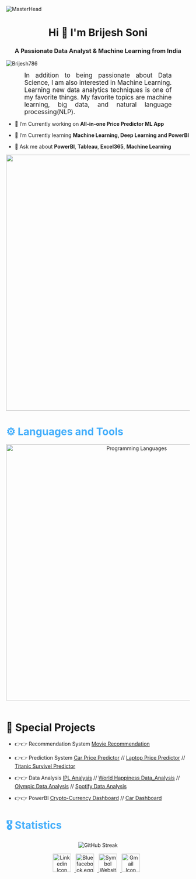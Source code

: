 ![MasterHead](https://editor.analyticsvidhya.com/uploads/17847clicdata.gif)
<h1 align="center">Hi 🙋 I'm Brijesh Soni</h1>
<h3 align="center">A Passionate Data Analyst & Machine Learning from India</h3>

<p align="left"> <img src="https://komarev.com/ghpvc/?username=Birjesh786&label=Profile%20views&color=0e75b6&style=flat" alt="Brijesh786" /> </p>



<p align:"center" style="text-align: justify; margin: 0 50px; font-size: 17px;" >
   In addition to being passionate about Data Science, I am also interested in Machine Learning. Learning new data analytics techniques is one of my favorite things. My favorite topics are machine learning, big data, and natural language processing(NLP).
<br>

- 🔭 I’m Currently working on **All-in-one Price Predictor ML App**

- 🌱 I’m Currently learning **Machine Learning, Deep Learning and PowerBI**

- 💬 Ask me about **PowerBI**, **Tableau**, **Excel365**, **Machine Learning**



<p align="center"> <img width="700px" src="https://blog.qatestlab.com/wp-content/uploads/2020/01/ML_example.gif"/> </p>


<h1 style="color: #44AEFB">⚙️ Languages and Tools</h1>
<div align="center" style="display:block;">
    <img width="700px" alt="Programming Languages" src="https://futureacad.com/wp-content/uploads/2022/08/Asset-2-768x314.png"/> 
</div>
<br>


<h1 align="left"> 🤖 Special Projects</h1>

- 👉👉 Recommendation System <a href="https://github.com/Birjesh786/MovieRecommenderApp">Movie Recommendation</a>

- 👉👉 Prediction System <a href="https://github.com/Birjesh786/Car_Price_Predictor">Car Price Predictor</a> // <a href="https://github.com/Birjesh786/Laptop-Price-Predictor">Laptop Price Predictor</a> // <a href="https://github.com/Birjesh786/Titanic_Survivel-Predt_Analysis">Titanic Survivel Predictor</a>

- 👉👉 Data Analysis <a href="https://github.com/Birjesh786/IPL-Data-Analysis">IPL Analysis</a> // <a href="https://github.com/Birjesh786/World_Happiness_Data_Analysis_2021-2022">World Happiness Data_Analysis</a> // <a href="https://github.com/Birjesh786/OlympicDataAnalytics">Olympic Data Analysis</a> // <a href="https://github.com/Birjesh786/SpotifyDataAnalysis">Spotify Data Analysis</a>

- 👉👉 PowerBI <a href="https://github.com/Birjesh786/Crypto-Currency_Dashboard">Crypto-Currency Dashboard</a> // <a href="https://github.com/Birjesh786/Car_Dashboard">Car Dashboard</a>



<h1 style="color: #44AEFB">🎖️ Statistics</h1>
<div align="center" style="display:block;">

   
![GitHub Streak](https://streak-stats.demolab.com?user=Brijesh786&count_private=true&theme=vue_radius=20)
   
   
   
    
<!-- Begin Footer -->
<!-- Icons Resources -->
<!-- https://devicon.dev/ -->
<div class="footer" align="center" style="margin:15px;">
    <a href="https://www.linkedin.com/in/brijeshsoni007/" target="_blank">
        <img  style="margin:0 9px 9px 0;" src="https://www.freeiconspng.com/uploads/linkedin-icon-png-transparent-images--pictures--becuo-4.png" width="50" alt="Linkedin Icon Png Transparent Images & Pictures Becuo"/>
    </a>
    <a href="https://www.facebook.com/brijesh.soni786" target="_blank">
        <img style="margin:0 9px 9px 0;" src="https://www.freeiconspng.com/uploads/facebook-icon-related-keywords--suggestions--facebook-icon-long-tail--23.png" width="50" alt="Blue facebook egg logo"/>
    </a>
    <a href="xyz.com" target="_blank">
        <img style="margin:0 9px 9px 0;" src="https://www.freeiconspng.com/uploads/website-icon-5.png" width="50" alt="Symbol Website Icon" alt="website" width="30px"/>
    </a>
    <a href="brijeshsoni121272@gmail.com" target="_blank">
        <img style="margin:0 9px 9px 0;" src="https://www.freeiconspng.com/uploads/gmail-logo-icon-4.png" width="50" alt="Gmail Icon Svg"/>
    </a>
</div>
<!-- End Footer -->
   
   
























